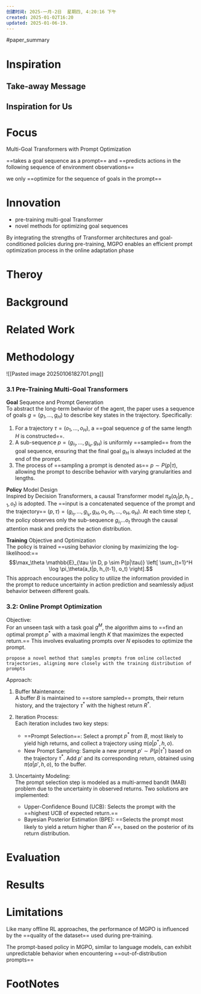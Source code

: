 ```yaml
---
创建时间: 2025-一月-2日  星期四, 4:20:16 下午
created: 2025-01-02T16:20
updated: 2025-01-06-19.
---
```

#paper_summary 

# Inspiration


## Take-away Message




## Inspiration for Us





# Focus
Multi-Goal Transformers with Prompt Optimization

==takes a goal sequence as a prompt== and ==predicts actions in the following sequence of environment observations==

we only ==optimize for the sequence of goals in the prompt==

# Innovation
- pre-training multi-goal Transformer
- novel methods for optimizing goal sequences

By integrating the strengths of Transformer architectures and goal-conditioned policies during pre-training, MGPO enables an efficient prompt optimization process in the online adaptation phase

# Theroy



# Background



# Related Work




# Methodology
![[Pasted image 20250106182701.png]]


### 3.1 Pre-Training Multi-Goal Transformers

**Goal** Sequence and Prompt Generation  
To abstract the long-term behavior of the agent, the paper uses a sequence of goals $g = (g_1, \dots, g_H)$ to describe key states in the trajectory. Specifically:
1. For a trajectory $\tau = (o_1, \dots, o_H)$, a ==goal sequence $g$ of the same length $H$ is constructed==.
2. A sub-sequence $p = (g_{i_1}, \dots, g_{i_k}, g_H)$ is uniformly ==sampled== from the goal sequence, ensuring that the final goal $g_H$ is always included at the end of the prompt.
3. The process of ==sampling a prompt is denoted as== $p \sim P(p|\tau)$, allowing the prompt to describe behavior with varying granularities and lengths.

**Policy** Model Design  
Inspired by Decision Transformers, a causal Transformer model $\pi_\theta(a_t|p, h_{t-1}, o_t)$ is adopted. The ==input is a concatenated sequence of the prompt and the trajectory== $(p, \tau) = (g_{i_1}, \dots, g_{i_k}, g_H, o_1, a_1, \dots, o_H, a_H)$. At each time step $t$, the policy observes only the sub-sequence $g_{i_1} \dots o_t$ through the causal attention mask and predicts the action distribution.

**Training** Objective and Optimization  
The policy is trained ==using behavior cloning by maximizing the log-likelihood:==
$$\max_\theta \mathbb{E}_{\tau \in D, p \sim P(p|\tau)} \left[ \sum_{t=1}^H \log \pi_\theta(a_t|p, h_{t-1}, o_t) \right].$$
This approach encourages the policy to utilize the information provided in the prompt to reduce uncertainty in action prediction and seamlessly adjust behavior between different goals.


### 3.2: Online Prompt Optimization

Objective:  
For an unseen task with a task goal $g^M$, the algorithm aims to ==find an optimal prompt $p^*$ with a maximal length $K$ that maximizes the expected return.== This involves evaluating prompts over $N$ episodes to optimize the prompt.
```ad-note
propose a novel method that samples prompts from online collected trajectories, aligning more closely with the training distribution of prompts
```
Approach:  
1. Buffer Maintenance:  
   A buffer $B$ is maintained to ==store sampled== prompts, their return history, and the trajectory $\tau^*$ with the highest return $R^*$.

2. Iteration Process:  
   Each iteration includes two key steps:
   - ==Prompt Selection==: Select a prompt $p^*$ from $B$, most likely to yield high returns, and collect a trajectory using $\pi(a|p^*, h, o)$.
   - New Prompt Sampling: Sample a new prompt $p' \sim P(p|\tau^*)$ based on the trajectory $\tau^*$. Add $p'$ and its corresponding return, obtained using $\pi(a|p', h, o)$, to the buffer.

3. Uncertainty Modeling:  
   The prompt selection step is modeled as a multi-armed bandit (MAB) problem due to the uncertainty in observed returns. Two solutions are implemented:
   - Upper-Confidence Bound (UCB): Selects the prompt with the ==highest UCB of expected return.==
   - Bayesian Posterior Estimation (BPE): ==Selects the prompt most likely to yield a return higher than $R^*$==, based on the posterior of its return distribution.


# Evaluation



# Results



# Limitations
Like many offline RL approaches, the performance of MGPO is influenced by the ==quality of the dataset== used during pre-training.

The prompt-based policy in MGPO, similar to language models, can exhibit unpredictable behavior when encountering ==out-of-distribution prompts==

# FootNotes
